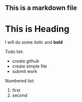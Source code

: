 ## This is a markdown file

This is Heading
===================

I will do some *italic* and **bold**

Todo list:
* create github
* create simple file
* submit work

Numbered list:
1. first
2. second

